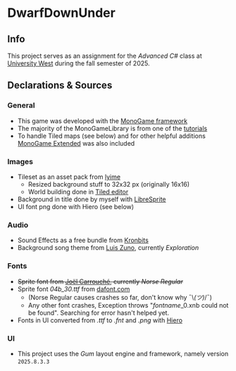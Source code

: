 # DwarfDownUnder
## Info
This project serves as an assignment for the *Advanced C#* class at [University West](https://www.hv.se/) during the fall semester of 2025.

## Declarations & Sources

### General
- This game was developed with the [MonoGame framework](https://monogame.net/)
- The majority of the MonoGameLibrary is from one of the [tutorials](https://docs.monogame.net/articles/tutorials/index.html)
- To handle Tiled maps (see below) and for other helpful additions [MonoGame Extended](https://docs.monogame.net/articles/tutorials/index.html) was also included

### Images
- Tileset as an asset pack from [lyime](https://lyime.itch.io/)
    - Resized background stuff to 32x32 px (originally 16x16)
    - World building done in [Tiled editor](https://www.mapeditor.org/)
- Background in title done by myself with [LibreSprite](https://libresprite.github.io/#!/)
- UI font png done with Hiero (see below)

### Audio
- Sound Effects as a free bundle from [Kronbits](https://kronbits.itch.io/retrosfx)
- Background song theme from [Luis Zuno](https://soundcloud.com/ansimuz/tracks), currently *Exploration*

### Fonts
- ~~Sprite font from [Joël Carrouché](https://www.1001fonts.com/users/joelcarrouche/), currently *Norse Regular*~~
- Sprite font *04b_30.ttf* from [dafont.com](https://www.dafont.com/04b-30.font) 
    - (Norse Regular causes crashes so far, don't know why ¯\\_(ツ)_/¯)
    - Any other font crashes, Exception throws "*fontname*_0.xnb could not be found". Searching for error hasn't helped yet.
- Fonts in UI converted from *.ttf* to *.fnt* and *.png* with [Hiero](https://docs.flatredball.com/gum/gum-tool/gum-elements/text/use-custom-font#creating-fonts-with-hiero)

### UI
- This project uses the *Gum* layout engine and framework, namely version `2025.8.3.3`